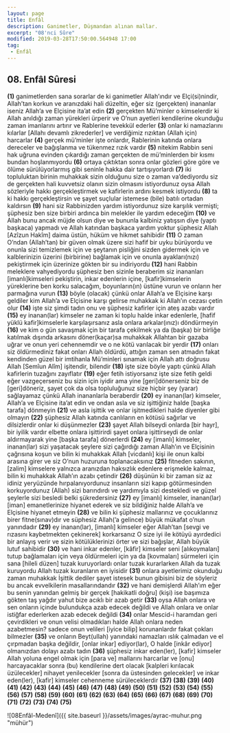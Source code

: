 ```yaml
---
layout: page
title: Enfâl
description: Ganimetler, Düşmandan alınan mallar.
excerpt: "08'nci Sûre"
modified: 2019-03-28T17:50:00.564948 17:00
tag: 
 - Enfâl
---
```


## 08. Enfâl Sûresi 

**(1)** ganimetlerden sana sorarlar de ki ganimetler Allah’ındır ve Elçi(si)nindir, Allah’tan korkun ve aranızdaki hali düzeltin, eğer siz (gerçekten) inananlar iseniz Allah’a ve Elçisine ita’at edin 
**(2)** gerçekten Mü’minler o kimselerdir ki Allah anıldığı zaman yürekleri ürperir ve O’nun ayetleri kendilerine okunduğu zaman imanlarını artırır ve Rablerine tevekkül ederler
**(3)** onlar ki namazlarını kılarlar [Allahı devamlı zikrederler] ve verdiğimiz rızıktan (Allah için) harcarlar
**(4)** gerçek mü’minler işte onlardır, Rablerinin katında onlara dereceler ve bağışlanma ve tükenmez rızık vardır
**(5)** nitekim Rabbin seni hak uğruna evinden çıkardığı zaman gerçekten de mü’minlerden bir kısmı bundan hoşlanmıyordu
**(6)** ortaya çıktıktan sonra onlar gözleri göre göre ve ölüme sürülüyorlarmış gibi seninle hakka dair tartışıyorlardı
**(7)** iki topluluktan birinin muhakkak sizin olduğunu size o zaman va’dediyordu siz de gerçekten hali kuvvetsiz olanın sizin olmasını istiyordunuz oysa Allah sözleriyle hakkı gerçekleştirmek ve kafirlerin ardını kesmek istiyordu
**(8)** ta ki hakkı gerçekleştirsin ve şayet suçlular istemese (bile) batılı ortadan kaldırsın
**(9)** hani siz Rabbinizden yardım istiyordunuz size karşılık vermişti; şüphesiz ben size birbiri ardınca bin melekler ile yardım edeceğim
**(10)** ve Allah bunu ancak müjde olsun diye ve bununla kalbiniz yatışsın diye (yaptı başkaca) yapmadı ve Allah katından başkaca yardım yoktur şüphesiz Allah [Azîzun Hakîm] daima üstün, hüküm ve hikmet sahibidir
**(11)** O zaman O’ndan (Allah’tan) bir güven olmak üzere sizi hafif bir uyku bürüyordu ve onunla sizi temizlemek için ve şeytanın pisliğini sizden gidermek için ve kalblerinizin üzerini (birbirine) bağlamak için ve onunla ayakları(nızı) pekiştirmek için üzerinize gökten bir su indiriyordu
**(12)** hani Rabbin meleklere vahyediyordu şüphesiz ben sizinle beraberim siz inananları [imanlı]kimseleri pekiştirin, inkar edenlerin içine, [kafir]kimselerin yüreklerine ben korku salacağım, boyunların(ın) üstüne vurun ve onların her parmağına vurun
**(13)** böyle (olacak) çünkü onlar Allah’a ve Elçisine karşı geldiler kim Allah’a ve Elçisine karşı gelirse muhakkak ki Allah’ın cezası çetin olur
**(14)** işte siz şimdi tadın onu ve şüphesiz kafirler için ateş azabı vardır
**(15)** ey inanan(lar) kimseler ne zaman ki toplu halde inkar edenlerle, [hafif yüklü kafir]kimselerle karşılaşırsanız asla onlara arkalar(ınız)ı döndürmeyin
**(16)** ve kim o gün savaşmak için bir tarafa çekilmek ya da (başka) bir birliğe katılmak dışında arkasını döner(kaçar)sa muhakkak Allahtan bir gazaba uğrar ve onun yeri cehennemdir ve o ne kötü varılacak bir yerdir
**(17)** onları siz öldürmediniz fakat onları Allah öldürdü, attığın zaman sen atmadın fakat kendinden güzel bir imtihanla Mü’minleri sınamak için Allah attı doğrusu Allah [Semîun Alîm] işitendir, bilendir 
**(18)** işte size böyle yaptı çünkü Allah kafirlerin tuzağını zayıflatır
**(19)** eğer fetih istiyorsanız işte size fetih geldi eğer vazgeçerseniz bu sizin için iyidir ama yine [geri]dönerseniz biz de [geri]döneriz, şayet çok da olsa topluluğunuz size hiçbir şey (yarar) sağlayamaz çünkü Allah inananlarla beraberdir
**(20)** ey inanan(lar) kimseler, Allah’a ve Elçisine ita’at edin ve ondan asla ve siz işittiğiniz halde [başka tarafa] dönmeyin
**(21)** ve asla işittik ve onlar işitmedikleri halde diyenler gibi olmayın
**(22)** şüphesiz Allah katında canlıların en kötüsü sağırlar ve dilsizlerdir onlar ki düşünmezler
**(23)** şayet Allah bilseydi onlarda [bir hayr], bir iyilik vardır elbette onlara işittirirdi şayet onlara işittirseydi de onlar aldırmayarak yine [başka tarafa] dönerlerdi 
**(24)** ey [imanlı] kimseler, inanan(lar) sizi yaşatacak şeylere sizi çağırdığı zaman Allah’ın ve Elçisinin çağrısına koşun ve bilin ki muhakkak Allah [vicdanlı] kişi ile onun kalbi arasına girer ve siz O’nun huzuruna toplanacaksınız
**(25)** fitneden sakının, [zalim] kimselere yalnızca aranızdan haksızlık edenlere erişmekle kalmaz, bilin ki muhakkak Allah’ın azabı çetindir
**(26)** düşünün ki bir zaman siz az idiniz yeryüzünde hırpalanıyordunuz insanların sizi kapıp götürmesinden korkuyordunuz (Allah) sizi barındırdı ve yardımıyla sizi destekledi ve güzel şeylerle sizi besledi belki şükredersiniz
**(27)** ey [imanlı] kimseler, inanan(lar) [iman] emanetlerinize hiyanet ederek ve siz bildiğiniz halde Allah’a ve Elçisine hiyanet etmeyin 
**(28)** ve bilin ki şüphesiz mallarınız ve çocuklarınız birer fitne(sınav)dır ve süphesiz Allah(’a gelince) büyük mükafat o’nun yanındadır
**(29)** ey inanan(lar), [imanlı] kimseler eğer Allah’tan [sevgi ve rızasını kaybetmekten çekinerek] korkarsanız O size iyi ile kötüyü ayırdedici bir anlayış verir ve sizin kötülüklerinizi örter ve sizi bağışlar, Allah büyük lutuf sahibidir
**(30)** ve hani inkar edenler, [kâfir] kimseler seni [alıkoymaları] tutup bağlamaları için veya öldürmeleri için ya da [kovmaları] sürmeleri için sana [hileli düzen] tuzak kuruyorlardı onlar tuzak kurarlarken Allah da tuzak kuruyordu Allah tuzak kuranların en iyisidir
**(31)** onlara ayetlerimiz okunduğu zaman muhakkak İşittik dediler şayet istesek bunun gibisini biz de söyleriz bu ancak evvelkilerin masallarındandır
**(32)** ve hani demişlerdi Allah’ım eğer bu senin yanından gelmiş bir gerçek [hakikatli doğru] (kişi) ise başımıza gökten taş yağdır yahut bize acıklı bir azab getir
**(33)** oysa Allah onlara ve sen onların içinde bulundukça azab edecek değildi ve Allah onlara ve onlar istiğfar ederlerken azab edecek değildi
**(34)** onlar Mescid-i haramdan geri çevirdikleri ve onun velisi olmadıkları halde Allah onlara neden azabetmesin? sadece onun velileri [iyice bilip] korunanlardır fakat çokları bilmezler
**(35)** ve onların Beyt(ullah) yanındaki namazları ıslık çalmadan ve el çırpmadan başka değildir, [onlar inkar] ediyor(lar), O halde [inkâr ediyor] olmanızdan dolayı azabı tadın
**(36)** şüphesiz inkar eden(ler), [kafir] kimseler Allah yoluna engel olmak için [para ve] mallarını harcarlar ve [onu] harcayacaklar sonra (bu) kendilerine dert olacak [kalpleri kırılacak üzülecekler]  nihayet yenilecekler [sonra da üstesinden gelecekler] ve inkar eden(ler), [kafir] kimseler cehenneme sürüleceklerdir
**(37)** 
**(38)** 
**(39)** 
**(40)** 
**(41)** 
**(42)** 
**(43)** 
**(44)** 
**(45)** 
**(46)** 
**(47)** 
**(48)** 
**(49)** 
**(50)** 
**(51)** 
**(52)** 
**(53)** 
**(54)** 
**(55)** 
**(56)** 
**(57)** 
**(58)** 
**(59)** 
**(60)** 
**(61)** 
**(62)** 
**(63)** 
**(64)** 
**(65)** 
**(66)** 
**(67)** 
**(68)** 
**(69)** 
**(70)** 
**(71)** 
**(72)** 
**(73)** 
**(74)** 
**(75)** 

![08Enfâl-Medenî]({{ site.baseurl }}/assets/images/ayrac-muhur.png "mühür")
